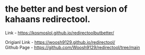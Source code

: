 # the better and best version of kahaans redirectool.
Link - https://kosmoslol.github.io/redirectoolbutbetter/

Origianl Link - https://woosh9129.github.io/redirectool/  
Github Page - https://github.com/Woosh9129/redirectool/tree/main
